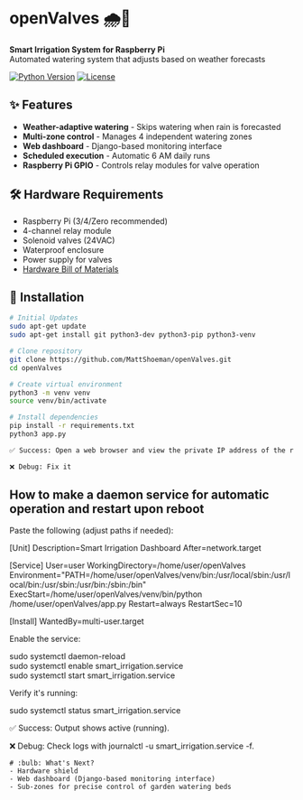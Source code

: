 # openValves 🌧️🌱
**Smart Irrigation System for Raspberry Pi**  
Automated watering system that adjusts based on weather forecasts


[![Python Version](https://img.shields.io/badge/python-3.7%2B-blue)](https://www.python.org/)
[![License](https://img.shields.io/badge/license-MIT-green)](LICENSE)

## ✨ Features
- **Weather-adaptive watering** - Skips watering when rain is forecasted
- **Multi-zone control** - Manages 4 independent watering zones
- **Web dashboard** - Django-based monitoring interface
- **Scheduled execution** - Automatic 6 AM daily runs
- **Raspberry Pi GPIO** - Controls relay modules for valve operation

## 🛠️ Hardware Requirements
- Raspberry Pi (3/4/Zero recommended)
- 4-channel relay module
- Solenoid valves (24VAC)
- Waterproof enclosure
- Power supply for valves
- [Hardware Bill of Materials](https://docs.google.com/spreadsheets/d/14KFi8By2FL1IUUs16bJJF-sFFORRKznYOV_ILq-R138/edit?usp=sharing)

## 🚀 Installation
```bash
# Initial Updates
sudo apt-get update
sudo apt-get install git python3-dev python3-pip python3-venv

# Clone repository
git clone https://github.com/MattShoeman/openValves.git
cd openValves

# Create virtual environment
python3 -m venv venv
source venv/bin/activate

# Install dependencies
pip install -r requirements.txt
python3 app.py

✅ Success: Open a web browser and view the private IP address of the raspberry pi.

❌ Debug: Fix it
```

## How to make a daemon service for automatic operation and restart upon reboot
Paste the following (adjust paths if needed):

[Unit]
Description=Smart Irrigation Dashboard
After=network.target

[Service]
User=user
WorkingDirectory=/home/user/openValves
Environment="PATH=/home/user/openValves/venv/bin:/usr/local/sbin:/usr/local/bin:/usr/sbin:/usr/bin:/sbin:/bin"
ExecStart=/home/user/openValves/venv/bin/python /home/user/openValves/app.py
Restart=always
RestartSec=10

[Install]
WantedBy=multi-user.target

Enable the service:

sudo systemctl daemon-reload  
sudo systemctl enable smart_irrigation.service  
sudo systemctl start smart_irrigation.service  

Verify it's running:

sudo systemctl status smart_irrigation.service  

✅ Success: Output shows active (running).

❌ Debug: Check logs with journalctl -u smart_irrigation.service -f.


```
# :bulb: What's Next?
- Hardware shield
- Web dashboard (Django-based monitoring interface)
- Sub-zones for precise control of garden watering beds

